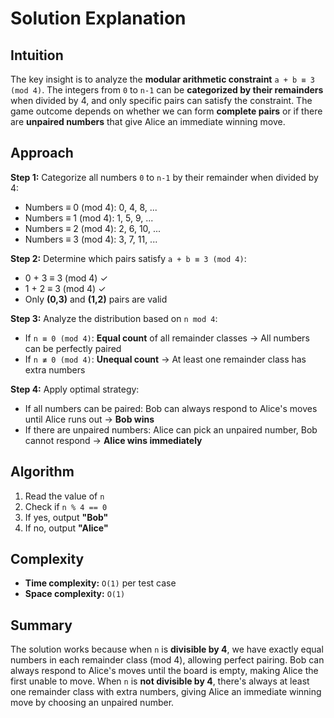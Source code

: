 # Solution Explanation

## Intuition
The key insight is to analyze the **modular arithmetic constraint** `a + b ≡ 3 (mod 4)`. The integers from `0` to `n-1` can be **categorized by their remainders** when divided by 4, and only specific pairs can satisfy the constraint. The game outcome depends on whether we can form **complete pairs** or if there are **unpaired numbers** that give Alice an immediate winning move.

## Approach
**Step 1:** Categorize all numbers `0` to `n-1` by their remainder when divided by 4:
- Numbers ≡ 0 (mod 4): 0, 4, 8, ...
- Numbers ≡ 1 (mod 4): 1, 5, 9, ...  
- Numbers ≡ 2 (mod 4): 2, 6, 10, ...
- Numbers ≡ 3 (mod 4): 3, 7, 11, ...

**Step 2:** Determine which pairs satisfy `a + b ≡ 3 (mod 4)`:
- 0 + 3 ≡ 3 (mod 4) ✓
- 1 + 2 ≡ 3 (mod 4) ✓
- Only **(0,3)** and **(1,2)** pairs are valid

**Step 3:** Analyze the distribution based on `n mod 4`:
- If `n ≡ 0 (mod 4)`: **Equal count** of all remainder classes → All numbers can be perfectly paired
- If `n ≢ 0 (mod 4)`: **Unequal count** → At least one remainder class has extra numbers

**Step 4:** Apply optimal strategy:
- If all numbers can be paired: Bob can always respond to Alice's moves until Alice runs out → **Bob wins**
- If there are unpaired numbers: Alice can pick an unpaired number, Bob cannot respond → **Alice wins immediately**

## Algorithm
1. Read the value of `n`
2. Check if `n % 4 == 0`
3. If yes, output **"Bob"**
4. If no, output **"Alice"**

## Complexity
- **Time complexity:** `O(1)` per test case
- **Space complexity:** `O(1)`

## Summary
The solution works because when `n` is **divisible by 4**, we have exactly equal numbers in each remainder class (mod 4), allowing perfect pairing. Bob can always respond to Alice's moves until the board is empty, making Alice the first unable to move. When `n` is **not divisible by 4**, there's always at least one remainder class with extra numbers, giving Alice an immediate winning move by choosing an unpaired number.

